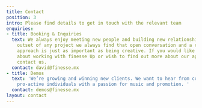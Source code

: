 ```yaml
---
title: Contact
position: 3
intro: Please find details to get in touch with the relevant team
enquiries:
- title: Booking & Inquiries
  text: We always enjoy meeting new people and building new relationships. At the
    outset of any project we always find that open conversation and a collaborative
    approach is just as important as being creative. If you would like to know more
    about working with finesse Up or wish to find out more about our approach, please
    contact us.
  contact: david@finesse.mx
- title: Demos
  text: 'We’re growing and winning new clients. We want to hear from confident and
    pro-active individuals with a passion for music and promotion. '
  contact: demos@finesse.mx
layout: contact
---
```

